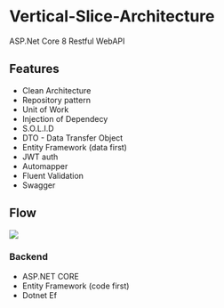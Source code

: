 # Vertical-Slice-Architecture

ASP.Net Core 8 Restful WebAPI
<div>
        <h2>Features</h2>
        <ul>
            <li>Clean Architecture</li>
            <li>Repository pattern</li>
            <li>Unit of Work</li>
            <li>Injection of Dependecy</li>
            <li>S.O.L.I.D</li>
            <li>DTO - Data Transfer Object</li>
            <li>Entity Framework (data first)</li>               
            <li>JWT auth</li>
            <li>Automapper</li>
            <li>Fluent Validation</li>
            <li>Swagger</li>
        </ul>        
</div>   
 <div>
         <h2>Flow</h2>
<img src="https://i.ibb.co/DzQbYpc/vsa.png">
 </div>

 ### Backend
 * ASP.NET CORE
 * Entity Framework (code first)
 * Dotnet Ef
